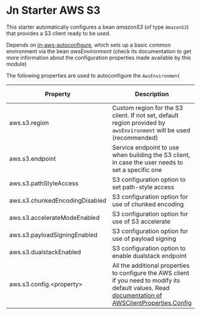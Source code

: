 # Jn Starter AWS S3

This starter automatically configures a bean _amazonS3_ (of type `AmazonS3`) that provides a S3 client ready to be used.

Depends on [jn-aws-autoconfigure](../jn-aws-autoconfigure/README.md), which sets up a basic common environment via the
bean _awsEnvironment_
(check its documentation to get more information about the configuration properties made available by this module)

The following properties are used to autoconfigure the `AwsEnvironment`

| Property               | Description                                                                | Default value  |
| ---------------------- | -------------------------------------------------------------------------- | -------------- |
| aws.s3.region | Custom region for the S3 client. If not set, default region provided by `awsEnvironment` will be used (recommended) | |
| aws.s3.endpoint | Service endpoint to use when building the S3 client, in case the user needs to set a specific one | |
| aws.s3.pathStyleAccess  | S3 configuration option to set path-style access | |
| aws.s3.chunkedEncodingDisabled | S3 configuration option for use of chunked encoding | |
| aws.s3.accelerateModeEnabled | S3 configuration option for use of S3 accelerate | |
| aws.s3.payloadSigningEnabled | S3 configuration option for use of payload signing | |
| aws.s3.dualstackEnabled | S3 configuration option to enable dualstack endpoint | |
| aws.s3.config.&lt;property&gt; | All the additional properties to configure the AWS client if you need to modify its default values. Read [documentation of AWSClientProperties.Config](../jn-aws-autoconfigure/README.md#awsclientproperties-doc) | |
